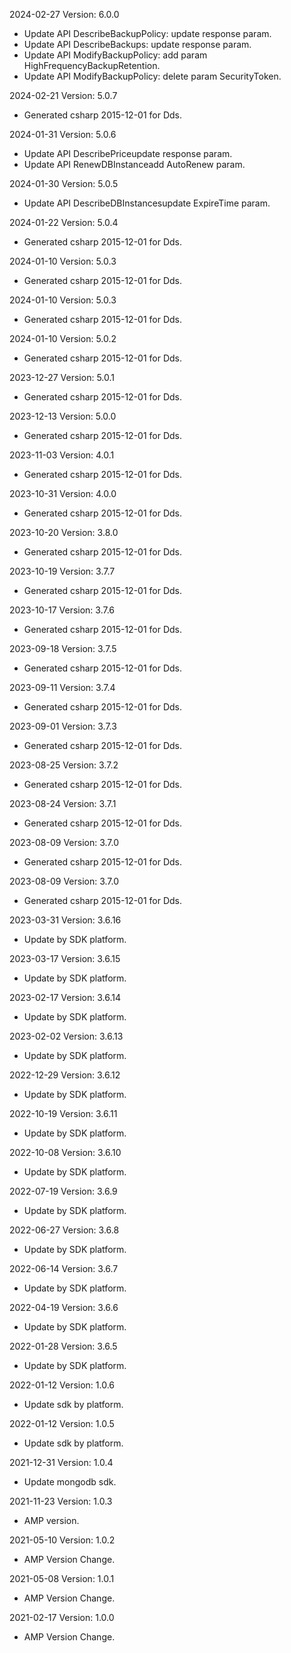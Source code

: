 2024-02-27 Version: 6.0.0
- Update API DescribeBackupPolicy: update response param.
- Update API DescribeBackups: update response param.
- Update API ModifyBackupPolicy: add param HighFrequencyBackupRetention.
- Update API ModifyBackupPolicy: delete param SecurityToken.


2024-02-21 Version: 5.0.7
- Generated csharp 2015-12-01 for Dds.

2024-01-31 Version: 5.0.6
- Update API DescribePriceupdate response param.
- Update API RenewDBInstanceadd AutoRenew param.


2024-01-30 Version: 5.0.5
- Update API DescribeDBInstancesupdate ExpireTime param.


2024-01-22 Version: 5.0.4
- Generated csharp 2015-12-01 for Dds.

2024-01-10 Version: 5.0.3
- Generated csharp 2015-12-01 for Dds.

2024-01-10 Version: 5.0.3
- Generated csharp 2015-12-01 for Dds.

2024-01-10 Version: 5.0.2
- Generated csharp 2015-12-01 for Dds.

2023-12-27 Version: 5.0.1
- Generated csharp 2015-12-01 for Dds.

2023-12-13 Version: 5.0.0
- Generated csharp 2015-12-01 for Dds.

2023-11-03 Version: 4.0.1
- Generated csharp 2015-12-01 for Dds.

2023-10-31 Version: 4.0.0
- Generated csharp 2015-12-01 for Dds.

2023-10-20 Version: 3.8.0
- Generated csharp 2015-12-01 for Dds.

2023-10-19 Version: 3.7.7
- Generated csharp 2015-12-01 for Dds.

2023-10-17 Version: 3.7.6
- Generated csharp 2015-12-01 for Dds.

2023-09-18 Version: 3.7.5
- Generated csharp 2015-12-01 for Dds.

2023-09-11 Version: 3.7.4
- Generated csharp 2015-12-01 for Dds.

2023-09-01 Version: 3.7.3
- Generated csharp 2015-12-01 for Dds.

2023-08-25 Version: 3.7.2
- Generated csharp 2015-12-01 for Dds.

2023-08-24 Version: 3.7.1
- Generated csharp 2015-12-01 for Dds.

2023-08-09 Version: 3.7.0
- Generated csharp 2015-12-01 for Dds.

2023-08-09 Version: 3.7.0
- Generated csharp 2015-12-01 for Dds.

2023-03-31 Version: 3.6.16
- Update by SDK platform.

2023-03-17 Version: 3.6.15
- Update by SDK platform.

2023-02-17 Version: 3.6.14
- Update by SDK platform.

2023-02-02 Version: 3.6.13
- Update by SDK platform.

2022-12-29 Version: 3.6.12
- Update by SDK platform.

2022-10-19 Version: 3.6.11
- Update by SDK platform.

2022-10-08 Version: 3.6.10
- Update by SDK platform.

2022-07-19 Version: 3.6.9
- Update by SDK platform.

2022-06-27 Version: 3.6.8
- Update by SDK platform.

2022-06-14 Version: 3.6.7
- Update by SDK platform.

2022-04-19 Version: 3.6.6
- Update by SDK platform.

2022-01-28 Version: 3.6.5
- Update by SDK platform.

2022-01-12 Version: 1.0.6
- Update sdk by platform.

2022-01-12 Version: 1.0.5
- Update sdk by platform.

2021-12-31 Version: 1.0.4
- Update mongodb sdk.

2021-11-23 Version: 1.0.3
- AMP version.

2021-05-10 Version: 1.0.2
- AMP Version Change.

2021-05-08 Version: 1.0.1
- AMP Version Change.

2021-02-17 Version: 1.0.0
- AMP Version Change.

